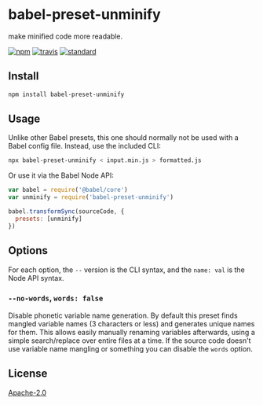 # babel-preset-unminify

make minified code more readable.

[![npm][npm-image]][npm-url]
[![travis][travis-image]][travis-url]
[![standard][standard-image]][standard-url]

[npm-image]: https://img.shields.io/npm/v/babel-preset-unminify.svg?style=flat-square
[npm-url]: https://www.npmjs.com/package/babel-preset-unminify
[travis-image]: https://img.shields.io/travis/com/goto-bus-stop/babel-preset-unminify.svg?style=flat-square
[travis-url]: https://travis-ci.com/goto-bus-stop/babel-preset-unminify
[standard-image]: https://img.shields.io/badge/code%20style-standard-brightgreen.svg?style=flat-square
[standard-url]: http://npm.im/standard

## Install

```bash
npm install babel-preset-unminify
```

## Usage

Unlike other Babel presets, this one should normally not be used with a Babel config file. Instead, use the included CLI:

```bash
npx babel-preset-unminify < input.min.js > formatted.js
```

Or use it via the Babel Node API:

```js
var babel = require('@babel/core')
var unminify = require('babel-preset-unminify')

babel.transformSync(sourceCode, {
  presets: [unminify]
})
```

## Options

For each option, the `--` version is the CLI syntax, and the `name: val` is the Node API syntax.

### `--no-words`, `words: false`

Disable phonetic variable name generation. By default this preset finds mangled variable names (3 characters or less) and generates unique names for them. This allows easily manually renaming variables afterwards, using a simple search/replace over entire files at a time. If the source code doesn't use variable name mangling or something you can disable the `words` option.

## License

[Apache-2.0](LICENSE.md)

